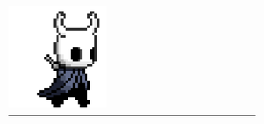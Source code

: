 
<img src="https://raw.githubusercontent.com/TanZng/TanZng/master/assets/hollor_knight3.gif" width="200"/>

 

---------------------------------------------------------------------------------------------------------------------







